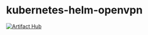 # kubernetes-helm-openvpn

[![Artifact Hub](https://img.shields.io/endpoint?url=https://artifacthub.io/badge/repository/openvpn)](https://artifacthub.io/packages/search?repo=openvpn)
